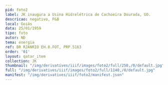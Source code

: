 ```yaml
---
pid: foto2
label: JK inaugura a Usina Hidrelétrica de Cachoeira Dourada, GO.
descricao: negativo, P&B
local: Goiás
data: 25/01/1959
tipo: foto
autor: ND
tema: energia
ref: BR RJANRIO EH.0.FOT, PRP.5163
order: '01'
layout: qatar_item
collection: JK
thumbnail: "/img/derivatives/iiif/images/foto2/full/250,/0/default.jpg"
full: "/img/derivatives/iiif/images/foto2/full/1140,/0/default.jpg"
manifest: "/img/derivatives/iiif/foto2/manifest.json"
---
```

